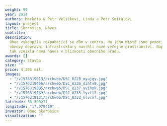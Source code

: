 ```yaml
---
weight: 99
year: 2014
authors: Markéta & Petr Veličkovi, Linda a Petr Smítalovi
layout: project
title: Skorošice, Náves
subtitle:
description:
  Obec vykoupila rozpadající se dům v centru. Na jeho místě jsme pomocí
  obnovy dopravní infrastruktury navrhli nové veřejné prostranství. Naproti škole
  tak vznikla nová náves v blízkosti obecního úřadu.
awards: []
category: Stavba
size: ""
price: 4,395 mil.
images:
  - "/v1576319013/archweb/DSC_0228_myajqy.jpg"
  - "/v1576319466/archweb/DSC_0226_dihtn9.jpg"
  - "/v1576319805/archweb/DSC_0237_yvihpk.jpg"
  - "/v1576319269/archweb/DSC_0235_lyzfl2.jpg"
  - "/v1576319121/archweb/DSC_0232_klvcnf.jpg"
latitude: 50.308277
longitude: "17.079410"
investor: Obec Skorošice
visualization: ""
---
```

